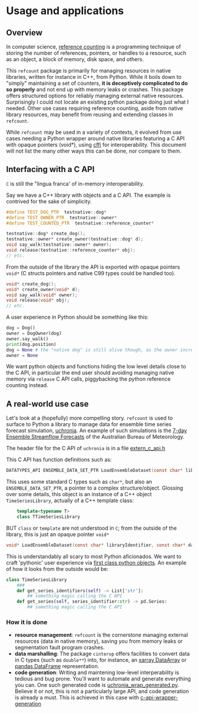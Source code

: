 # Usage and applications

## Overview

In computer science, [reference counting](https://en.wikipedia.org/wiki/Reference_counting) is a programming technique of storing the number of references, pointers, or handles to a resource, such as an object, a block of memory, disk space, and others.

This `refcount` package is primarily for managing resources in native libraries, written for instance in C++, from Python. While it boils down to "simply" maintaining a set of counters, **it is deceptively complicated to do so properly** and not end up with memory leaks or crashes. This package offers structured options for reliably managing external native resources. Surprisingly I could not locate an existing python package doing just what I needed. Other use cases requiring reference counting, aside from native library resources, may benefit from reusing and extending classes in `refcount`.

While `refcount` may be used in a variety of contexts, it evolved from use cases needing a Python wrapper around native libraries featuring a C API with opaque pointers (void*), using [cffi](https://cffi.readthedocs.io) for interoperability. This document will not list the many other ways this can be done, nor compare to them.

## Interfacing with a C API

`C` is still the "lingua franca' of in-memory interoperability.

Say we have a C++ library with objects and a C API. The example is contrived for the sake of simplicity.

```C++
#define TEST_DOG_PTR  testnative::dog*
#define TEST_OWNER_PTR  testnative::owner*
#define TEST_COUNTED_PTR  testnative::reference_counter*

testnative::dog* create_dog();
testnative::owner* create_owner(testnative::dog* d);
void say_walk(testnative::owner* owner);
void release(testnative::reference_counter* obj);
// etc.
```

From the outside of the library the API is exported with opaque pointers `void*` (C structs pointers and native C99 types could be handled too).

```C++
void* create_dog();
void* create_owner(void* d);
void say_walk(void* owner);
void release(void* obj);
// etc.
```

A user experience in Python should be something like this:

```python
dog = Dog()
owner = DogOwner(dog)
owner.say_walk()
print(dog.position)
dog = None # the "native dog" is still alive though, as the owner incremented the ref count. Otherwise, we could have a dreaded segmentation fault.
owner = None
```

We want python objects and functions hiding the low level details close to the C API, in particular the end user should avoiding managing native memory via `release` C API calls, piggybacking the python reference counting instead.

## A real-world use case

Let's look at a (hopefully) more compelling story. `refcount` is used to surface to Python a library to manage data for ensemble time series forecast simulation, [uchronia](https://github.com/csiro-hydroinformatics/uchronia-time-series). An example of such simulations is the [7-day Ensemble Streamflow Forecasts](http://www.bom.gov.au/water/7daystreamflow/) of the Australian Bureau of Meteorology.

The header file for the C API of `uchronia` is in a file [extern_c_api.h](https://github.com/csiro-hydroinformatics/uchronia-time-series/blob/testing/datatypes/include/datatypes/extern_c_api.h)

This C API has function definitions such as:

```c
DATATYPES_API ENSEMBLE_DATA_SET_PTR LoadEnsembleDataset(const char* libraryIdentifier, const char* dataPath);
```

This uses some standard C types such as `char*`, but also an `ENSEMBLE_DATA_SET_PTR`, a pointer to a complex structure/object. Glossing over some details, this object is an instance of a C++ object `TimeSeriesLibrary`, actually of a C++ template class:

```c++
    template<typename T>
    class TTimeSeriesLibrary
```

BUT `class` or `template` are not understood in `C`; from the outside of the library, this is just an opaque pointer `void*`

```c
void* LoadEnsembleDataset(const char* libraryIdentifier, const char* dataPath);
```

This is understandably all scary to most Python aficionados. We want to craft 'pythonic' user experience via [first class python objects](https://github.com/csiro-hydroinformatics/uchronia-time-series/blob/300900d7d1bdba83922081c4e42cb5e671a3ca0c/bindings/python/uchronia/uchronia/classes.py#L55). An example of how it looks from the outside would be:

```python
class TimeSeriesLibrary
    ###
    def get_series_identifiers(self) -> List['str']:
        ## something magic calling the C API
    def get_series(self, series_identifier:str) -> pd.Series:
        ## something magic calling the C API
```

### How it is done

* **resource management**: `refcount` is the cornerstone managing external resources (data in native memory), saving you from memory leaks or segmentation fault program crashes.
* **data marshalling**: The package `cinterop` offers facilities to convert data in C types (such as `double**`) into, for instance, an [xarray DataArray](https://github.com/pydata/xarray) or [pandas DataFrame](https://pandas.pydata.org/pandas-docs/stable/reference/api/pandas.DataFrame.html) representation.
* **code generation**: Writing and maintening low-level interperability is tedious and bug prone. You'll want to automate and generate everything you can. One such generated code is [uchronia_wrap_generated.py](https://github.com/csiro-hydroinformatics/uchronia-time-series/blob/testing/bindings/python/uchronia/uchronia/wrap/uchronia_wrap_generated.py). Believe it or not, this is not a particularly large API, and code generation is already a must. This is achieved in this case with [c-api-wrapper-generation](https://github.com/csiro-hydroinformatics/c-api-wrapper-generation)
